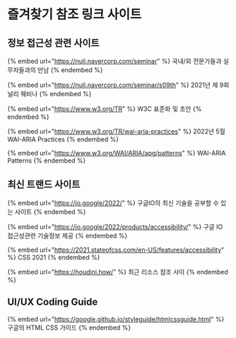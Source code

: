 # 즐겨찾기 참조 링크 사이트

## 정보 접근성 관련 사이트
{% embed url="https://nuli.navercorp.com/seminar" %}
국내/외 전문가들과 실무자들과의 만남
{% endembed %}

{% embed url="https://nuli.navercorp.com/seminar/s09th" %}
2021년 제 9회 널리 웨비나
{% endembed %}

{% embed url="https://www.w3.org/TR" %}
W3C 표준화 및 초안
{% endembed %}

{% embed url="https://www.w3.org/TR/wai-aria-practices" %}
2022년 5월 WAI-ARIA Practices
{% endembed %}

{% embed url="https://www.w3.org/WAI/ARIA/apg/patterns" %}
WAI-ARIA Patterns
{% endembed %}


## 최신 트랜드 사이트
{% embed url="https://io.google/2022/" %}
구글IO의 최신 기술을 공부할 수 있는 사이트
{% endembed %}

{% embed url="https://io.google/2022/products/accessibility/" %}
구글 IO 접근성관련 기술정보 제공
{% endembed %}

{% embed url="https://2021.stateofcss.com/en-US/features/accessibility" %}
CSS 2021
{% endembed %}

{% embed url="https://houdini.how/" %}
최근 리소스 참조 사이
{% endembed %}

## UI/UX Coding Guide

{% embed url="https://google.github.io/styleguide/htmlcssguide.html" %}
구글의 HTML CSS 가이드
{% endembed %}








